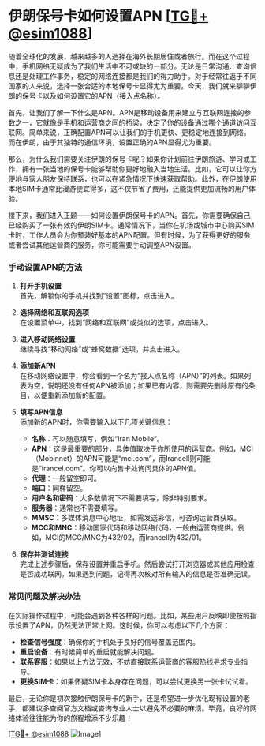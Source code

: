 # 伊朗保号卡如何设置APN [[TG💪+ @esim1088](https://t.me/s/esim1088)]

随着全球化的发展，越来越多的人选择在海外长期居住或者旅行。而在这个过程中，手机网络无疑成为了我们生活中不可或缺的一部分。无论是日常沟通、查询信息还是处理工作事务，稳定的网络连接都是我们的得力助手。对于经常往返于不同国家的人来说，选择一张合适的本地保号卡显得尤为重要。今天，我们就来聊聊伊朗的保号卡以及如何设置它的APN（接入点名称）。

首先，让我们了解一下什么是APN。APN是移动设备用来建立与互联网连接的参数之一，它就像是手机和运营商之间的桥梁，决定了你的设备通过哪个通道访问互联网。简单来说，正确配置APN可以让我们的手机更快、更稳定地连接到网络。而在伊朗，由于其独特的通信环境，设置正确的APN显得尤为重要。

那么，为什么我们需要关注伊朗的保号卡呢？如果你计划前往伊朗旅游、学习或工作，拥有一张当地的保号卡能够帮助你更好地融入当地生活。比如，它可以让你方便地与家人朋友保持联系，也可以在紧急情况下快速获取帮助。此外，在伊朗使用本地SIM卡通常比漫游便宜得多，这不仅节省了费用，还能提供更加流畅的用户体验。

接下来，我们进入正题——如何设置伊朗保号卡的APN。首先，你需要确保自己已经购买了一张有效的伊朗SIM卡。通常情况下，当你在机场或城市中心购买SIM卡时，工作人员会为你预装好基本的APN配置。但有时候，为了获得更好的服务或者尝试其他运营商的服务，你可能需要手动调整APN设置。

### 手动设置APN的方法

1. **打开手机设置**  
   首先，解锁你的手机并找到“设置”图标，点击进入。

2. **选择网络和互联网选项**  
   在设置菜单中，找到“网络和互联网”或类似的选项，点击进入。

3. **进入移动网络设置**  
   继续寻找“移动网络”或“蜂窝数据”选项，并点击进入。

4. **添加新APN**  
   在移动网络设置中，你会看到一个名为“接入点名称（APN）”的列表。如果列表为空，说明还没有任何APN被添加；如果已有内容，则需要先删除原有的条目，以便重新添加新的配置。

5. **填写APN信息**  
   添加新的APN时，你需要输入以下几项关键信息：
   - **名称**：可以随意填写，例如“Iran Mobile”。
   - **APN**：这是最重要的部分，具体值取决于你所使用的运营商。例如，MCI（Mobinnet）的APN可能是“mci.com”，而Irancell则可能是“irancel.com”。你可以向售卡处询问具体的APN值。
   - **代理**：一般留空即可。
   - **端口**：同样留空。
   - **用户名和密码**：大多数情况下不需要填写，除非特别要求。
   - **服务器**：通常也不需要填写。
   - **MMSC**：多媒体消息中心地址，如需发送彩信，可咨询运营商获取。
   - **MCC和MNC**：移动国家代码和移动网络代码，一般由运营商提供。例如，MCI的MCC/MNC为432/02，而Irancell为432/01。

6. **保存并测试连接**  
   完成上述步骤后，保存设置并重启手机。然后尝试打开浏览器或其他应用检查是否成功联网。如果遇到问题，记得再次核对所有输入的信息是否准确无误。

### 常见问题及解决办法

在实际操作过程中，可能会遇到各种各样的问题。比如，某些用户反映即使按照指示设置了APN，仍然无法正常上网。这时候，你可以考虑以下几个方面：

- **检查信号强度**：确保你的手机处于良好的信号覆盖范围内。
- **重启设备**：有时候简单的重启就能解决问题。
- **联系客服**：如果以上方法无效，不妨直接联系运营商的客服热线寻求专业指导。
- **更换SIM卡**：如果怀疑SIM卡本身存在问题，可以尝试更换另一张卡试试看。

最后，无论你是初次接触伊朗保号卡的新手，还是希望进一步优化现有设置的老手，都建议多查阅官方文档或咨询专业人士以避免不必要的麻烦。毕竟，良好的网络体验往往能为你的旅程增添不少乐趣！

[[TG💪+ @esim1088](https://t.me/s/esim1088) ![Image](https://i.postimg.cc/4NQfJmqS/Snipaste-2025-05-13-00-14-12.png)]